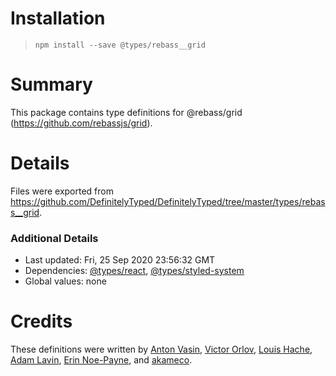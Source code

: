 # Installation
> `npm install --save @types/rebass__grid`

# Summary
This package contains type definitions for @rebass/grid (https://github.com/rebassjs/grid).

# Details
Files were exported from https://github.com/DefinitelyTyped/DefinitelyTyped/tree/master/types/rebass__grid.

### Additional Details
 * Last updated: Fri, 25 Sep 2020 23:56:32 GMT
 * Dependencies: [@types/react](https://npmjs.com/package/@types/react), [@types/styled-system](https://npmjs.com/package/@types/styled-system)
 * Global values: none

# Credits
These definitions were written by [Anton Vasin](https://github.com/antonvasin), [Victor Orlov](https://github.com/vittorio), [Louis Hache](https://github.com/lhache), [Adam Lavin](https://github.com/lavoaster), [Erin Noe-Payne](https://github.com/autoric), and [akameco](https://github.com/akameco).
